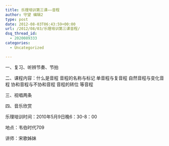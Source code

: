 ```yaml
---
title: 乐理培训第三课——音程
author: 守望 编辑2
type: post
date: 2012-08-03T06:43:59+00:00
url: /2012/08/03/乐理培训第三课音程/
dsq_thread_id:
  - 2020089333
categories:
  - Uncategorized

---
```

一、复习、听辨节奏、节拍

二、课程内容：什么是音程 音程的名称与标记 单音程与复音程 自然音程与变化音程 协和音程与不协和音程 音程的转位 等音程

三、视唱两条

四、音乐欣赏

乐理培训时间：2010年5月9日晚6：30-8：00
  
地点：韦伯时代709
  
讲师：宋歌姊妹